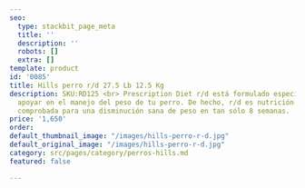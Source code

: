 ```yaml
---
seo:
  type: stackbit_page_meta
  title: ''
  description: ''
  robots: []
  extra: []
template: product
id: '0085'
title: Hills perro r/d 27.5 Lb 12.5 Kg
description: SKU:RD125 <br> Prescription Diet r/d está formulado especialmente para
  apoyar en el manejo del peso de tu perro. De hecho, r/d es nutrición clínicamente
  comprobada para una disminución sana de peso en tan sólo 8 semanas.
price: '1,650'
order: 
default_thumbnail_image: "/images/hills-perro-r-d.jpg"
default_original_image: "/images/hills-perro-r-d.jpg"
category: src/pages/category/perros-hills.md
featured: false

---
```

